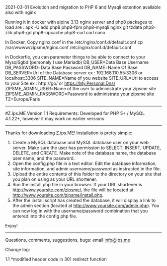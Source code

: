 2021-03-01 
Evolution and migration to PHP 8 and Mysqli extention available also with nginx

Running it in docker with alpine 3.13 nginx server and php8
packages to load are : 
apk -U add php8 php8-fpm php8-mysqli nginx git tzdata
php8-zlib php8-gd php8-opcache php8-curl curl nano

In Docker, 
Copy nginx.conf in the /etc/nginx/conf.d/default.conf
cp /var/wwww/zipsme/nginx.conf /etc/nginx/conf.d/default.conf

in Dockerfie, you can parameter things to be able to connect to your MysqlSgbd
(personaly I use Mariadb)
DB_USER=Data Base Username 
DB_PASSWORD=Data Base Password 
DB_NAME=Name Of Base 
DB_SERVER=Url of the Database server ex : 192.168.110.55:3306 or localhost:3306
SITE_NAME=Name of you website
SITE_URL=Url to access to your Site ex : http://go/ or https://My.Personal.Dns/
ZIPSME_ADMIN_USER=Name of the user to administrate your zipsme site
ZIPSME_ADMIN_PASSWORD=Password to administrate your zipsme site
TZ=Europe/Paris



--------------------------------------------------------------------------------------------------

#Z.ips.ME
Version 1.1
Requirements: Developed for PHP 5+ / MySQL 4.1.22+, however it may work on earlier versions

--------------------------------------------------------------------------------------------------

Thanks for downloading Z.ips.ME!  Installation is pretty simple:

1. Create a MySQL database and MySQL database user on your web server.  Make sure the user has permission to SELECT, INSERT, UPDATE, DELETE, and CREATE. Make note of the database name, the database user name, and the password.
2. Open the config.php file in a text editor.  Edit the database information, site information, and admin username/password as instructed in the file.
3. Upload the entire contents of this folder to the directory on your site that you plan on using as your URL shortener.
4. Run the install.php file in your browser.  If your URL shortener is http://www.yoursite.com/zipsme/, the file will be located at http://www.yoursite.com/zipsme/install.php.  
5. After the install script has created the database, it will display a link to the admin section (located at  http://www.yoursite.com/admin.php). You can now log in with the username/password combination that you entered into the config.php file.

Enjoy!

--------------------------------------------------------------------------------------------------

Questions, comments, suggestions, bugs: email info@ips.me

Change log:

1.1
*modified header code in 301 redirect function 
